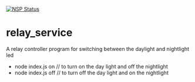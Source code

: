 [![NSP Status](https://nodesecurity.io/orgs/hartalex/projects/7f76a572-24d8-43ae-a4b7-60e14d106be8/badge)](https://nodesecurity.io/orgs/hartalex/projects/7f76a572-24d8-43ae-a4b7-60e14d106be8)

# relay_service

A relay controller program for switching between the daylight and nightlight led 

* node index.js on  // to turn on the day light and off the nightlight
* node index.js off // to turn off the day light and on the nightlight
